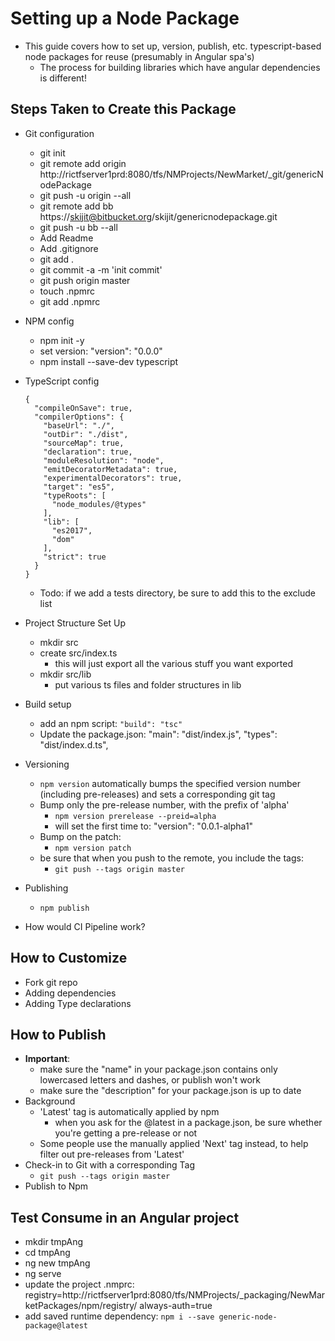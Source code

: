 Setting up a Node Package
============================

- This guide covers how to set up, version, publish, etc. typescript-based node packages for reuse (presumably in Angular spa's)
  - The process for building libraries which have angular dependencies is different!

## Steps Taken to Create this Package
- Git configuration
  - git init
  - git remote add origin http://rictfserver1prd:8080/tfs/NMProjects/NewMarket/_git/genericNodePackage
  - git push -u origin --all
  - git remote add bb https://skijit@bitbucket.org/skijit/genericnodepackage.git
  - git push -u bb --all
  - Add Readme
  - Add .gitignore
  - git add .
  - git commit -a -m 'init commit'
  - git push origin master
  - touch .npmrc
  - git add .npmrc

- NPM config
  - npm init -y
  - set version: "version": "0.0.0"
  - npm install --save-dev typescript 

- TypeScript config

  ```(json)
  {
    "compileOnSave": true,
    "compilerOptions": {
      "baseUrl": "./",
      "outDir": "./dist",
      "sourceMap": true,
      "declaration": true,
      "moduleResolution": "node",
      "emitDecoratorMetadata": true,
      "experimentalDecorators": true,
      "target": "es5",
      "typeRoots": [
        "node_modules/@types"
      ],
      "lib": [
        "es2017",
        "dom"
      ], 
      "strict": true      
    }
  }
  ```

  - Todo: if we add a tests directory, be sure to add this to the exclude list
- Project Structure Set Up
  - mkdir src
  - create src/index.ts
    - this will just export all the various stuff you want exported
  - mkdir src/lib
    - put various ts files and folder structures in lib
- Build setup
  - add an npm script: `"build": "tsc"`
  - Update the package.json:
      "main": "dist/index.js",
      "types": "dist/index.d.ts",
  
- Versioning
  - `npm version` automatically bumps the specified version number (including pre-releases) and sets a corresponding git tag
  - Bump only the pre-release number, with the prefix of 'alpha'
    - `npm version prerelease --preid=alpha`
    - will set the first time to: "version": "0.0.1-alpha1"
  - Bump on the patch:
    - `npm version patch`
  - be sure that when you push to the remote, you include the tags:
    - `git push --tags origin master`

- Publishing
  - `npm publish`
  
- How would CI Pipeline work?

## How to Customize
- Fork git repo
- Adding dependencies
- Adding Type declarations

## How to Publish
- **Important**: 
  - make sure the "name" in your package.json contains only lowercased letters and dashes, or publish won't work
  - make sure the "description" for your package.json is up to date
- Background
  - 'Latest' tag is automatically applied by npm
    - when you ask for the @latest in a package.json, be sure whether you're getting a pre-release or not
  - Some people use the manually applied 'Next' tag instead, to help filter out pre-releases from 'Latest'
- Check-in to Git with a corresponding Tag
  - `git push --tags origin master`
- Publish to Npm

## Test Consume in an Angular project
- mkdir tmpAng
- cd tmpAng
- ng new tmpAng
- ng serve
- update the project .nmprc:
  registry=http://rictfserver1prd:8080/tfs/NMProjects/_packaging/NewMarketPackages/npm/registry/
  always-auth=true
- add saved runtime dependency: `npm i --save generic-node-package@latest`

